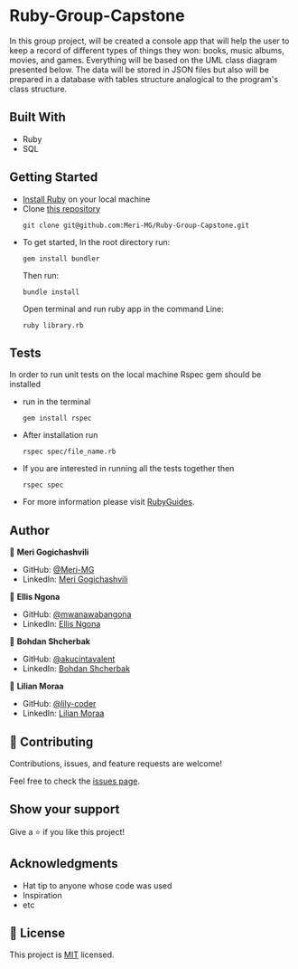 # Ruby-Group-Capstone
In this group project, will be created a console app that will help the user to keep a record of different types of things they won: books, music albums, movies, and games. Everything will be based on the UML class diagram presented below. The data will be stored in JSON files but also will be prepared in a database with tables structure analogical to the program's class structure.

## Built With

- Ruby
- SQL

## Getting Started
- [Install Ruby](https://www.ruby-lang.org/en/documentation/installation/) on your local machine 
- Clone [this repository](https://github.com/Meri-MG/Ruby-Group-Capstone)
  ```
  git clone git@github.com:Meri-MG/Ruby-Group-Capstone.git
  ```
- To get started, In the root directory run:
  ```
  gem install bundler
  ```
  Then run:
  ```
  bundle install
  ```
  Open terminal and run ruby app in the command Line:
  ```
  ruby library.rb
  ```

## Tests

In order to run unit tests on the local machine Rspec gem should be installed 
- run in the terminal 
  ```
  gem install rspec
  ```
- After installation run
  ```
  rspec spec/file_name.rb
  ```
- If you are interested in running all the tests together then
  ```
  rspec spec
  ```
- For more information please visit [RubyGuides](https://www.rubyguides.com/2018/07/rspec-tutorial/).
## Author

:woman: **Meri Gogichashvili**

- GitHub: [@Meri-MG](https://github.com/Meri-MG)
- LinkedIn: [Meri Gogichashvili](https://www.linkedin.com/in/meri-gogichashvili/)

:man: **Ellis Ngona**


- GitHub: [@mwanawabangona](https://github.com/mwanawabangona)
- LinkedIn: [Ellis Ngona](https://www.linkedin.com/in/ellisngona/)

:man: **Bohdan Shcherbak**

- GitHub: [@akucintavalent](https://github.com/akucintavalent)
- LinkedIn: [Bohdan Shcherbak](https://www.linkedin.com/in/bohdan-shcherbak/)

:woman: **Lilian Moraa**

- GitHub: [@lily-coder](https://github.com/lily-coder)
- LinkedIn: [Lilian Moraa](https://www.linkedin.com/in/lilian-moraa-99950b1b8/)

## 🤝 Contributing

Contributions, issues, and feature requests are welcome!

Feel free to check the [issues page](https://github.com/Meri-MG/Ruby-Group-Capstone/issues).

## Show your support

Give a ⭐️ if you like this project!

## Acknowledgments

- Hat tip to anyone whose code was used
- Inspiration
- etc

## 📝 License

This project is [MIT](./MIT.md) licensed.
